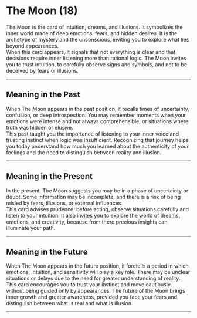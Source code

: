 # The Moon (18)

The Moon is the card of intuition, dreams, and illusions. It symbolizes the inner world made of deep emotions, fears, and hidden desires. It is the archetype of mystery and the unconscious, inviting you to explore what lies beyond appearances.  
When this card appears, it signals that not everything is clear and that decisions require inner listening more than rational logic. The Moon invites you to trust intuition, to carefully observe signs and symbols, and not to be deceived by fears or illusions.

---

## Meaning in the Past  
When The Moon appears in the past position, it recalls times of uncertainty, confusion, or deep introspection. You may remember moments when your emotions were intense and not always comprehensible, or situations where truth was hidden or elusive.  
This past taught you the importance of listening to your inner voice and trusting instinct when logic was insufficient. Recognizing that journey helps you today understand how much you learned about the authenticity of your feelings and the need to distinguish between reality and illusion.

---

## Meaning in the Present  
In the present, The Moon suggests you may be in a phase of uncertainty or doubt. Some information may be incomplete, and there is a risk of being misled by fears, illusions, or external influences.  
This card advises prudence: before acting, observe situations carefully and listen to your intuition. It also invites you to explore the world of dreams, emotions, and creativity, because from there precious insights can illuminate your path.

---

## Meaning in the Future  
When The Moon appears in the future position, it foretells a period in which emotions, intuition, and sensitivity will play a key role. There may be unclear situations or delays due to the need for greater understanding of reality.  
This card encourages you to trust your instinct and move cautiously, without being guided only by appearances. The future of the Moon brings inner growth and greater awareness, provided you face your fears and distinguish between what is real and what is illusion.

---
